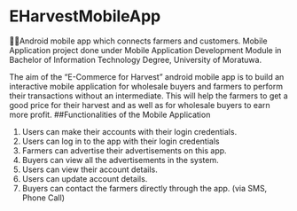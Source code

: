 # EHarvestMobileApp
🌵🌿Android mobile app which connects farmers and customers. Mobile Application project done under Mobile Application Development Module in Bachelor of Information Technology Degree, University of Moratuwa.


The aim of the “E-Commerce for Harvest” android mobile app is to build an interactive mobile application for wholesale buyers and farmers to perform their transactions without an intermediate. This will help the farmers to get a good price for their harvest and as well as for wholesale buyers to earn more profit.
##Functionalities of the Mobile Application

1. Users can make their accounts with their login credentials.
2. Users can log in to the app with their login credentials
3. Farmers can advertise their advertisements on this app.
4. Buyers can view all the advertisements in the system.
5. Users can view their account details.
6. Users can update account details.
7. Buyers can contact the farmers directly through the app. (via SMS, Phone Call)
